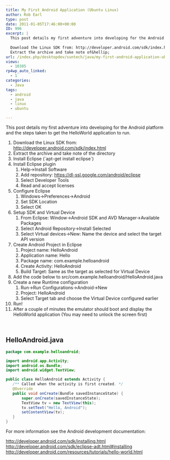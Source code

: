 ```yaml
---
title: My First Android Application (Ubuntu Linux)
author: Rob Earl
type: post
date: 2011-01-05T17:46:00+00:00
ID: 996
excerpt: |
  This post details my first adventure into developing for the Android platform and the steps taken to get the HelloWorld application to run.
  
  Download the Linux SDK from: http://developer.android.com/sdk/index.html
  Extract the archive and take note of&hellip;
url: /index.php/desktopdev/suntech/java/my-first-android-application-ubuntu/
views:
  - 10385
rp4wp_auto_linked:
  - 1
categories:
  - Java
tags:
  - android
  - java
  - linux
  - ubuntu

---
```

This post details my first adventure into developing for the Android platform and the steps taken to get the HelloWorld application to run.

  1. Download the Linux SDK from: http://developer.android.com/sdk/index.html
  2. Extract the archive and take note of the directory
  3. Install Eclipse (\`apt-get install eclipse\`)
  4. Install Eclipse plugin 
      1. Help->Install Software
      2. Add repository: https://dl-ssl.google.com/android/eclipse
      3. Select Developer Tools
      4. Read and accept licenses
  5. Configure Eclipse 
      1. Windows->Preferences->Android
      2. Set SDK Location
      3. Select OK
  6. Setup SDK and Virtual Device 
      1. From Eclipse: Window->Android SDK and AVD Manager->Available Packages
      2. Select Android Repository->Install Selected
      3. Select Virtual devices->New: Name the device and select the target API version
  7. Create Android Project in Eclipse 
      1. Project name: HelloAndroid
      2. Application name: Hello
      3. Package name: com.example.helloandroid
      4. Create Activity: HelloAndroid
      5. Build Target: Same as the target as selected for Virtual Device
  8. Add the code below to src/com.example.helloandroid/HelloAndroid.java
  9. Create a new Runtime configuration 
      1. Run->Run Configurations->Android->New
      2. Project: HelloAndroid
      3. Select Target tab and choose the Virtual Device configured earlier
 10. Run!
 11. After a couple of minutes the emulator should boot and display the HelloWorld application (You may need to unlock the screen first)

 

## HelloAndroid.java

```java
package com.example.helloandroid;

import android.app.Activity;
import android.os.Bundle;
import android.widget.TextView;

public class HelloAndroid extends Activity {
   /** Called when the activity is first created. */
   @Override
   public void onCreate(Bundle savedInstanceState) {
       super.onCreate(savedInstanceState);
       TextView tv = new TextView(this);
       tv.setText("Hello, Android");
       setContentView(tv);
   }
}
```

For more information see the Android development documentation:

http://developer.android.com/sdk/installing.html  
http://developer.android.com/sdk/eclipse-adt.html#installing  
http://developer.android.com/resources/tutorials/hello-world.html